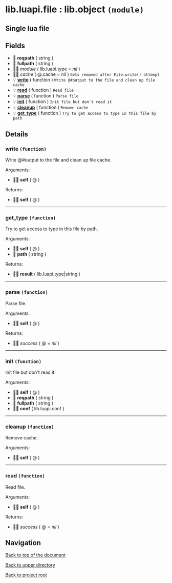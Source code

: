 # lib.luapi.file : lib.object `(module)`

## Single lua file

## Fields

+ 📝 **reqpath** ( string )
+ 📝 **fullpath** ( string )
+ 👨‍👦 _module_ ( lib.luapi.type = *nil* )
+ 👨‍👦 _cache_ ( @.cache = *nil* )
	`Gets removed after File:write() attempt`
+ 💡 **[write][@>write]** ( function )
	`Write @#output to the file and clean up file cache`
+ 💡 **[read][@>read]** ( function )
	`Read file`
+ 💡 **[parse][@>parse]** ( function )
	`Parse file`
+ 💡 **[init][@>init]** ( function )
	`Init file but don't read it`
+ 💡 **[cleanup][@>cleanup]** ( function )
	`Remove cache`
+ 💡 **[get_type][@>get_type]** ( function )
	`Try to get access to type in this file by path`

## Details

### write `(function)`

Write @#output to the file and clean up file cache.

Arguments:

+ 👨‍👦 **self** ( @ )

Returns:

+ 👨‍👦 **self** ( @ )

---

### get_type `(function)`

Try to get access to type in this file by path.

Arguments:

+ 👨‍👦 **self** ( @ )
+ 📝 **path** ( string )

Returns:

+ 👨‍👦 **result** ( lib.luapi.type|string )

---

### parse `(function)`

Parse file.

Arguments:

+ 👨‍👦 **self** ( @ )

Returns:

+ 👨‍👦 _success_ ( @ = *nil* )

---

### init `(function)`

Init file but don't read it.

Arguments:

+ 👨‍👦 **self** ( @ )
+ 📝 **reqpath** ( string )
+ 📝 **fullpath** ( string )
+ 👨‍👦 **conf** ( lib.luapi.conf )

---

### cleanup `(function)`

Remove cache.

Arguments:

+ 👨‍👦 **self** ( @ )

---

### read `(function)`

Read file.

Arguments:

+ 👨‍👦 **self** ( @ )

Returns:

+ 👨‍👦 _success_ ( @ = *nil* )

## Navigation

[Back to top of the document](#libluapifile--libobject-module)

[Back to upper directory](..)

[Back to project root](/../..)

[@>write]: #write-function
[@>cleanup]: #cleanup-function
[@]: #libluapifile--libobject-module
[@>parse]: #parse-function
[@>read]: #read-function
[@>init]: #init-function
[@>get_type]: #get_type-function
